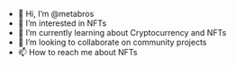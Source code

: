 - 👋 Hi, I’m @metabros
- 👀 I’m interested in NFTs
- 🌱 I’m currently learning about Cryptocurrency and NFTs
- 💞️ I’m looking to collaborate on community projects
- 📫 How to reach me about NFTs

<!---
metabros/metabros is a ✨ special ✨ repository because its `README.md` (this file) appears on your GitHub profile.
You can click the Preview link to take a look at your changes.
--->
